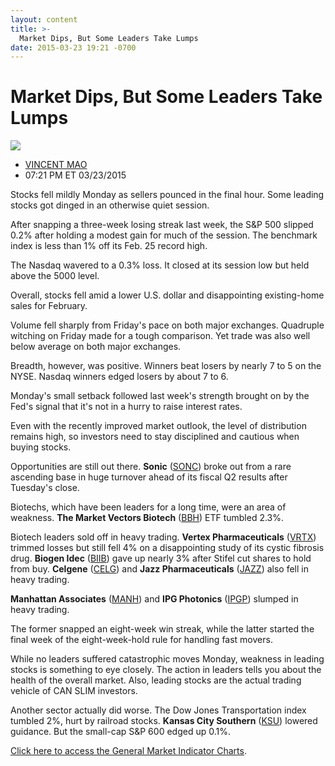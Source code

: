 ```yaml
---
layout: content
title: >-
  Market Dips, But Some Leaders Take Lumps
date: 2015-03-23 19:21 -0700
---
```



Market Dips, But Some Leaders Take Lumps
=========================================


![](https://www.investors.com/wp-content/uploads/ibd-migrated-images/MPv_150324_635627205018673230.png)

* [VINCENT MAO](https://www.investors.com/author/maov/ "Posts by VINCENT MAO")
* 07:21 PM ET 03/23/2015





Stocks fell mildly Monday as sellers pounced in the final hour. Some leading stocks got dinged in an otherwise quiet session.


After snapping a three-week losing streak last week, the S&P 500 slipped 0.2% after holding a modest gain for much of the session. The benchmark index is less than 1% off its Feb. 25 record high.


The Nasdaq wavered to a 0.3% loss. It closed at its session low but held above the 5000 level.


Overall, stocks fell amid a lower U.S. dollar and disappointing existing-home sales for February.


Volume fell sharply from Friday's pace on both major exchanges. Quadruple witching on Friday made for a tough comparison. Yet trade was also well below average on both major exchanges.


Breadth, however, was positive. Winners beat losers by nearly 7 to 5 on the NYSE. Nasdaq winners edged losers by about 7 to 6.


Monday's small setback followed last week's strength brought on by the Fed's signal that it's not in a hurry to raise interest rates.


Even with the recently improved market outlook, the level of distribution remains high, so investors need to stay disciplined and cautious when buying stocks.


Opportunities are still out there. **Sonic** ([SONC](https://research.investors.com/quote.aspx?symbol=SONC)) broke out from a rare ascending base in huge turnover ahead of its fiscal Q2 results after Tuesday's close.


Biotechs, which have been leaders for a long time, were an area of weakness. **The Market Vectors Biotech** ([BBH](https://research.investors.com/quote.aspx?symbol=BBH)) ETF tumbled 2.3%.


Biotech leaders sold off in heavy trading. **Vertex Pharmaceuticals** ([VRTX](https://research.investors.com/quote.aspx?symbol=VRTX)) trimmed losses but still fell 4% on a disappointing study of its cystic fibrosis drug. **Biogen Idec** ([BIIB](https://research.investors.com/quote.aspx?symbol=BIIB)) gave up nearly 3% after Stifel cut shares to hold from buy. **Celgene** ([CELG](https://research.investors.com/quote.aspx?symbol=CELG)) and **Jazz Pharmaceuticals** ([JAZZ](https://research.investors.com/quote.aspx?symbol=JAZZ)) also fell in heavy trading.


**Manhattan Associates** ([MANH](https://research.investors.com/quote.aspx?symbol=MANH)) and **IPG Photonics** ([IPGP](https://research.investors.com/quote.aspx?symbol=IPGP)) slumped in heavy trading.


The former snapped an eight-week win streak, while the latter started the final week of the eight-week-hold rule for handling fast movers.


While no leaders suffered catastrophic moves Monday, weakness in leading stocks is something to eye closely. The action in leaders tells you about the health of the overall market. Also, leading stocks are the actual trading vehicle of CAN SLIM investors.


Another sector actually did worse. The Dow Jones Transportation index tumbled 2%, hurt by railroad stocks. **Kansas City Southern** ([KSU](https://research.investors.com/quote.aspx?symbol=KSU)) lowered guidance. But the small-cap S&P 600 edged up 0.1%.


[Click here to access the General Market Indicator Charts](https://www.investors.com/pdf/GMI_032415.pdf).




